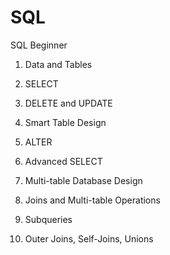 # SQL
SQL Beginner


1. Data and Tables


2. SELECT
3. DELETE and UPDATE
4. Smart Table Design
5. ALTER
6. Advanced SELECT
7. Multi-table Database Design
8. Joins and Multi-table Operations
9. Subqueries
10. Outer Joins, Self-Joins, Unions
